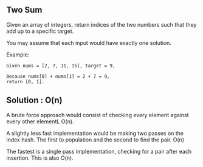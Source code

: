 ## Two Sum

Given an array of integers, return indices of the two numbers such that they add up to a specific target.

You may assume that each input would have exactly one solution.

Example:
```
Given nums = [2, 7, 11, 15], target = 9,

Because nums[0] + nums[1] = 2 + 7 = 9,
return [0, 1].
```

## Solution : O(n)
A brute force approach would consist of checking every element against every
other elementL O(n).

A slightly less fast implementation would be making two passes on the index
hash. The first to population and the second to find the pair. O(n)

The fastest is a single pass implementation, checking for a pair after each
insertion. This is also O(n).
